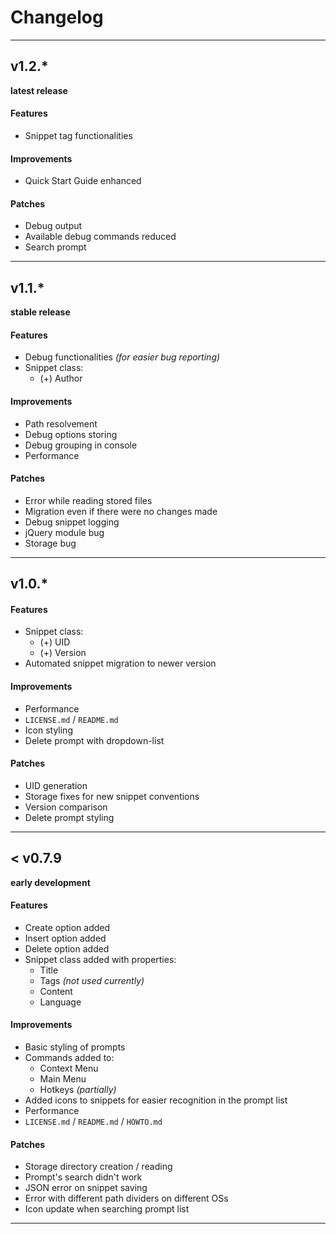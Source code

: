 # Changelog

-----------

## v1.2.*
**latest release**
#### Features
- Snippet tag functionalities
#### Improvements
- Quick Start Guide enhanced
#### Patches
- Debug output
- Available debug commands reduced
- Search prompt


---

## v1.1.*
**stable release**
#### Features
- Debug functionalities *(for easier bug reporting)*
- Snippet class:
  - (+) Author
#### Improvements
- Path resolvement
- Debug options storing
- Debug grouping in console
- Performance
#### Patches
- Error while reading stored files
- Migration even if there were no changes made
- Debug snippet logging
- jQuery module bug
- Storage bug


---

## v1.0.*

#### Features
- Snippet class:
  - (+) UID
  - (+) Version
- Automated snippet migration to newer version
#### Improvements
- Performance
- `LICENSE.md` / `README.md`
- Icon styling
- Delete prompt with dropdown-list
#### Patches
- UID generation
- Storage fixes for new snippet conventions
- Version comparison
- Delete prompt styling

---

## < v0.7.9
**early development**
#### Features
- Create option added
- Insert option added
- Delete option added
- Snippet class added with properties:
  - Title
  - Tags *(not used currently)*
  - Content
  - Language
#### Improvements
- Basic styling of prompts
- Commands added to:
  - Context Menu
  - Main Menu
  - Hotkeys *(partially)*
- Added icons to snippets for easier recognition in the prompt list
- Performance
- `LICENSE.md` / `README.md` / `HOWTO.md`

#### Patches
- Storage directory creation / reading
- Prompt's search didn't work
- JSON error on snippet saving
- Error with different path dividers on different OSs
- Icon update when searching prompt list

---
